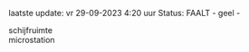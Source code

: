 laatste update: 
vr 29-09-2023  4:20   uur 
Status: FAALT - geel - 
<div class="service Y">schijfruimte</div><div class="service R">microstation</div>